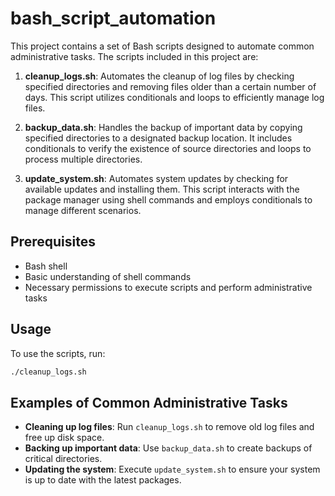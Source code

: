 # bash_script_automation

This project contains a set of Bash scripts designed to automate common administrative tasks. The scripts included in this project are:

1. **cleanup_logs.sh**: Automates the cleanup of log files by checking specified directories and removing files older than a certain number of days. This script utilizes conditionals and loops to efficiently manage log files.

2. **backup_data.sh**: Handles the backup of important data by copying specified directories to a designated backup location. It includes conditionals to verify the existence of source directories and loops to process multiple directories.

3. **update_system.sh**: Automates system updates by checking for available updates and installing them. This script interacts with the package manager using shell commands and employs conditionals to manage different scenarios.

## Prerequisites

- Bash shell
- Basic understanding of shell commands
- Necessary permissions to execute scripts and perform administrative tasks

## Usage

To use the scripts, run:

```bash
./cleanup_logs.sh
```

## Examples of Common Administrative Tasks

- **Cleaning up log files**: Run `cleanup_logs.sh` to remove old log files and free up disk space.
- **Backing up important data**: Use `backup_data.sh` to create backups of critical directories.
- **Updating the system**: Execute `update_system.sh` to ensure your system is up to date with the latest packages.

